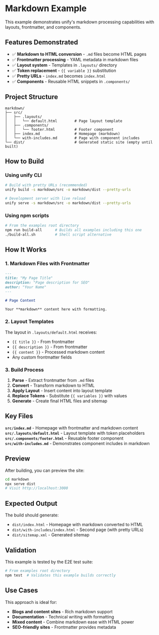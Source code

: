 # Markdown Example

This example demonstrates unify's markdown processing capabilities with layouts, frontmatter, and components.

## Features Demonstrated

- ✅ **Markdown to HTML conversion** - `.md` files become HTML pages
- ✅ **Frontmatter processing** - YAML metadata in markdown files  
- ✅ **Layout system** - Templates in `.layouts/` directory
- ✅ **Token replacement** - `{{ variable }}` substitution
- ✅ **Pretty URLs** - `index.md` becomes `index.html`
- ✅ **Components** - Reusable HTML snippets in `.components/`

## Project Structure

```
markdown/
├── src/
│   ├── .layouts/
│   │   └── default.html        # Page layout template
│   ├── .components/  
│   │   └── footer.html         # Footer component
│   ├── index.md                # Homepage (markdown)
│   └── with-includes.md        # Page with component includes
└── dist/                       # Generated static site (empty until built)
```

## How to Build

### Using unify CLI

```bash
# Build with pretty URLs (recommended)
unify build -s markdown/src -o markdown/dist --pretty-urls

# Development server with live reload
unify serve -s markdown/src -o markdown/dist --pretty-urls
```

### Using npm scripts

```bash
# From the examples root directory  
npm run build-all      # Builds all examples including this one
./build-all.sh         # Shell script alternative
```

## How It Works

### 1. Markdown Files with Frontmatter

```markdown
---
title: "My Page Title"
description: "Page description for SEO"  
author: "Your Name"
---

# Page Content

Your **markdown** content here with formatting.
```

### 2. Layout Templates

The layout in `.layouts/default.html` receives:
- `{{ title }}` - From frontmatter
- `{{ description }}` - From frontmatter  
- `{{ content }}` - Processed markdown content
- Any custom frontmatter fields

### 3. Build Process

1. **Parse** - Extract frontmatter from `.md` files
2. **Convert** - Transform markdown to HTML
3. **Apply Layout** - Insert content into layout template
4. **Replace Tokens** - Substitute `{{ variables }}` with values
5. **Generate** - Create final HTML files and sitemap

## Key Files

**`src/index.md`** - Homepage with frontmatter and markdown content  
**`src/.layouts/default.html`** - Layout template with token placeholders  
**`src/.components/footer.html`** - Reusable footer component  
**`src/with-includes.md`** - Demonstrates component includes in markdown

## Preview

After building, you can preview the site:

```bash
cd markdown
npx serve dist
# Visit http://localhost:3000
```

## Expected Output

The build should generate:
- `dist/index.html` - Homepage with markdown converted to HTML
- `dist/with-includes/index.html` - Second page (with pretty URLs)
- `dist/sitemap.xml` - Generated sitemap

## Validation

This example is tested by the E2E test suite:

```bash
# From examples root directory
npm test  # Validates this example builds correctly
```

## Use Cases

This approach is ideal for:
- **Blogs and content sites** - Rich markdown support
- **Documentation** - Technical writing with formatting
- **Mixed content** - Combine markdown ease with HTML power
- **SEO-friendly sites** - Frontmatter provides metadata
